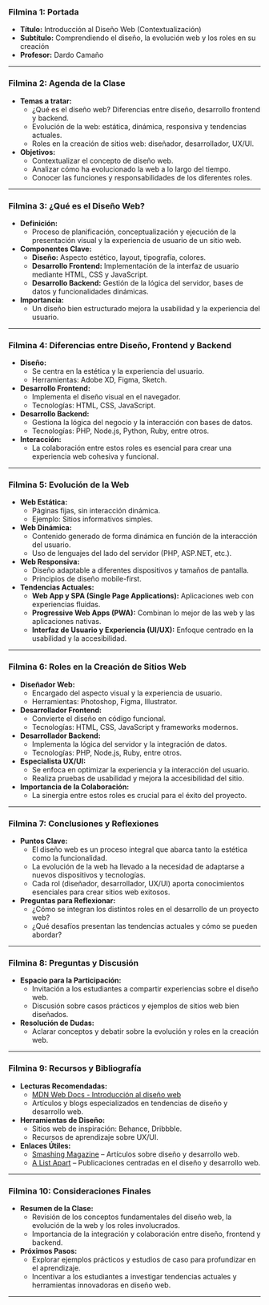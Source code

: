 ### Filmina 1: Portada
- **Título:** Introducción al Diseño Web (Contextualización)
- **Subtítulo:** Comprendiendo el diseño, la evolución web y los roles en su creación
- **Profesor:** Dardo Camaño

---

### Filmina 2: Agenda de la Clase
- **Temas a tratar:**
  - ¿Qué es el diseño web? Diferencias entre diseño, desarrollo frontend y backend.
  - Evolución de la web: estática, dinámica, responsiva y tendencias actuales.
  - Roles en la creación de sitios web: diseñador, desarrollador, UX/UI.
- **Objetivos:**
  - Contextualizar el concepto de diseño web.
  - Analizar cómo ha evolucionado la web a lo largo del tiempo.
  - Conocer las funciones y responsabilidades de los diferentes roles.

---

### Filmina 3: ¿Qué es el Diseño Web?
- **Definición:**
  - Proceso de planificación, conceptualización y ejecución de la presentación visual y la experiencia de usuario de un sitio web.
- **Componentes Clave:**
  - **Diseño:** Aspecto estético, layout, tipografía, colores.
  - **Desarrollo Frontend:** Implementación de la interfaz de usuario mediante HTML, CSS y JavaScript.
  - **Desarrollo Backend:** Gestión de la lógica del servidor, bases de datos y funcionalidades dinámicas.
- **Importancia:**
  - Un diseño bien estructurado mejora la usabilidad y la experiencia del usuario.

---

### Filmina 4: Diferencias entre Diseño, Frontend y Backend
- **Diseño:**
  - Se centra en la estética y la experiencia del usuario.
  - Herramientas: Adobe XD, Figma, Sketch.
- **Desarrollo Frontend:**
  - Implementa el diseño visual en el navegador.
  - Tecnologías: HTML, CSS, JavaScript.
- **Desarrollo Backend:**
  - Gestiona la lógica del negocio y la interacción con bases de datos.
  - Tecnologías: PHP, Node.js, Python, Ruby, entre otros.
- **Interacción:**
  - La colaboración entre estos roles es esencial para crear una experiencia web cohesiva y funcional.

---

### Filmina 5: Evolución de la Web
- **Web Estática:**
  - Páginas fijas, sin interacción dinámica.
  - Ejemplo: Sitios informativos simples.
- **Web Dinámica:**
  - Contenido generado de forma dinámica en función de la interacción del usuario.
  - Uso de lenguajes del lado del servidor (PHP, ASP.NET, etc.).
- **Web Responsiva:**
  - Diseño adaptable a diferentes dispositivos y tamaños de pantalla.
  - Principios de diseño mobile-first.
- **Tendencias Actuales:**
  - **Web App y SPA (Single Page Applications):** Aplicaciones web con experiencias fluidas.
  - **Progressive Web Apps (PWA):** Combinan lo mejor de las web y las aplicaciones nativas.
  - **Interfaz de Usuario y Experiencia (UI/UX):** Enfoque centrado en la usabilidad y la accesibilidad.

---

### Filmina 6: Roles en la Creación de Sitios Web
- **Diseñador Web:**
  - Encargado del aspecto visual y la experiencia de usuario.
  - Herramientas: Photoshop, Figma, Illustrator.
- **Desarrollador Frontend:**
  - Convierte el diseño en código funcional.
  - Tecnologías: HTML, CSS, JavaScript y frameworks modernos.
- **Desarrollador Backend:**
  - Implementa la lógica del servidor y la integración de datos.
  - Tecnologías: PHP, Node.js, Ruby, entre otros.
- **Especialista UX/UI:**
  - Se enfoca en optimizar la experiencia y la interacción del usuario.
  - Realiza pruebas de usabilidad y mejora la accesibilidad del sitio.
- **Importancia de la Colaboración:**
  - La sinergia entre estos roles es crucial para el éxito del proyecto.

---

### Filmina 7: Conclusiones y Reflexiones
- **Puntos Clave:**
  - El diseño web es un proceso integral que abarca tanto la estética como la funcionalidad.
  - La evolución de la web ha llevado a la necesidad de adaptarse a nuevos dispositivos y tecnologías.
  - Cada rol (diseñador, desarrollador, UX/UI) aporta conocimientos esenciales para crear sitios web exitosos.
- **Preguntas para Reflexionar:**
  - ¿Cómo se integran los distintos roles en el desarrollo de un proyecto web?
  - ¿Qué desafíos presentan las tendencias actuales y cómo se pueden abordar?

---

### Filmina 8: Preguntas y Discusión
- **Espacio para la Participación:**
  - Invitación a los estudiantes a compartir experiencias sobre el diseño web.
  - Discusión sobre casos prácticos y ejemplos de sitios web bien diseñados.
- **Resolución de Dudas:**
  - Aclarar conceptos y debatir sobre la evolución y roles en la creación web.

---

### Filmina 9: Recursos y Bibliografía
- **Lecturas Recomendadas:**
  - [MDN Web Docs - Introducción al diseño web](https://developer.mozilla.org/es/docs/Learn/Getting_started_with_the_web)
  - Artículos y blogs especializados en tendencias de diseño y desarrollo web.
- **Herramientas de Diseño:**
  - Sitios web de inspiración: Behance, Dribbble.
  - Recursos de aprendizaje sobre UX/UI.
- **Enlaces Útiles:**
  - [Smashing Magazine](https://www.smashingmagazine.com) – Artículos sobre diseño y desarrollo web.
  - [A List Apart](https://alistapart.com) – Publicaciones centradas en el diseño y desarrollo web.

---

### Filmina 10: Consideraciones Finales
- **Resumen de la Clase:**
  - Revisión de los conceptos fundamentales del diseño web, la evolución de la web y los roles involucrados.
  - Importancia de la integración y colaboración entre diseño, frontend y backend.
- **Próximos Pasos:**
  - Explorar ejemplos prácticos y estudios de caso para profundizar en el aprendizaje.
  - Incentivar a los estudiantes a investigar tendencias actuales y herramientas innovadoras en diseño web.

---
